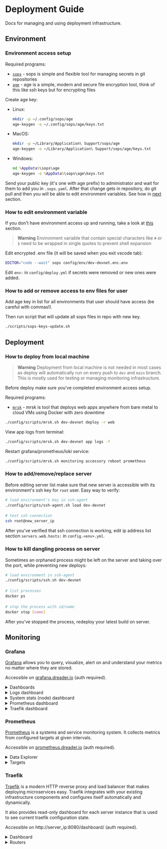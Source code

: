 # Deployment Guide

Docs for managing and using deployment infrastructure.

## Environment

### Environment access setup

Required programs:
- [`sops`](https://github.com/mozilla/sops/releases/latest) - sops is simple and flexible tool for managing secrets in git repositories
- [`age`](https://github.com/FiloSottile/age#installation) - age is a simple, modern and secure file encryption tool, think of this like ssh keys but for encrypting files

Create age key:
- Linux:
  ```sh
  mkdir -p ~/.config/sops/age
  age-keygen -o ~/.config/sops/age/keys.txt
  ```
- MacOS:
  ```sh
  mkdir -p ~/Library/Application\ Support/sops/age
  age-keygen -o ~/Library/Application\ Support/sops/age/keys.txt
  ```
- Windows:
  ```bat
  md %AppData%\sops\age
  age-keygen -o %AppData%\sops\age\keys.txt
  ```

Send your public key (it's one with age prefix) to administrator and wait for
them to add you in `.sops.yaml`. After that change gets in repository, do git
pull and then you will be able to edit environment variables. See how in
[next](#how-to-edit-environment-variable) section.

### How to edit environment variable

If you don't have environment access up and running, take a look at
[this](#environment-access-setup) section.

> **Warning** Environment variable that contain special characters like `#` or
> `$` need to be wrapped in single quotes to prevent shell expansion

Edit encrypted .env file (it will be saved when you exit vscode tab):
```sh
EDITOR="code --wait" sops config/env/dev-devnet.enc.env
```

Edit `env:` in `config/deploy.yml` if secrets were removed or new ones were
added.

### How to add or remove access to env files for user

Add age key in list for all environments that user should have access (be
careful with commas!).

Then run script that will update all sops files in repo with new key.
```sh
./scripts/sops-keys-update.sh
```

## Deployment

### How to deploy from local machine

> **Warning** Deployment from local machine is not needed in most cases as
> deploy will automatically run on every push to `dev` and `main` branch.
> This is mostly used for testing or managing monitoring infrastructure.

Before deploy make sure you've completed environment access setup.

Required programs:
- [`mrsk`](https://github.com/mrsked/mrsk#installation) - mrsk is tool that deploys web apps anywhere from bare metal to cloud VMs using Docker with zero downtime

```sh
./config/scripts/mrsk.sh dev-devnet deploy -r web
```

View app logs from terminal:
```sh
./config/scripts/mrsk.sh dev-devnet app logs -f
```

Restart grafana/prometheus/loki service:
```sh
./config/scripts/mrsk.sh monitoring accessory reboot prometheus
```

### How to add/remove/replace server

Before editing server list make sure that new server is accessible with its
environment's ssh key for `root` user. Easy way to verify:

```sh
# load environment's key in ssh-agent
./config/scripts/ssh-agent.sh load dev-devnet

# test ssh connection
ssh root@new_server_ip
```

After you've verified that ssh connection is working, edit ip address list
section `servers.web.hosts:` in `config.<env>.yml`.

### How to kill dangling process on server

Sometimes an orphaned process might be left on the server and taking over the port, while preventing new deploys:

```sh
# load environment in ssh-agent
./config/scripts/ssh.sh dev-devnet

# list processes
docker ps

# stop the process with id/name
docker stop [name]
```

After you've stopped the process, redeploy your latest build on server.


## Monitoring

### Grafana

[Grafana](https://github.com/grafana/grafana) allows you to query, visualize,
alert on and understand your metrics no matter where they are stored.

Accessible on [grafana.dreader.io](https://grafana.dreader.io) (auth required).

<details>
  <summary>Dashboards</summary>

  <https://grafana.dreader.io/dashboards>

  ![Grafana dashboards](./img/grafana_dashboards.png)
</details>
<details>
  <summary>Logs dashboard</summary>

  <https://grafana.dreader.io/d/f67ab2d6-1497-4290-b318-b902a799f30e/logs>

  ![Grafana logs dashboard](./img/grafana_dashboard_logs.png)
</details>
<details>
  <summary>System stats (node) dashboard</summary>

  <https://grafana.dreader.io/d/rYdddlPWk/node>

  ![Grafana node dashboard](./img/grafana_dashboard_node.png)
</details>
<details>
  <summary>Prometheus dashboard</summary>

  <https://grafana.dreader.io/d/c450b3e5-139e-4766-b3b8-dcd8e03fc553/prometheus>

  ![Grafana prometheus dashboard](./img/grafana_dashboard_prometheus.png)
</details>
<details>
  <summary>Traefik dashboard</summary>

  <https://grafana.dreader.io/d/n5bu_kv45/traefik>

  ![Grafana traefik dashboard](./img/grafana_dashboard_traefik.png)
</details>

### Prometheus

[Prometheus](https://github.com/prometheus/prometheus) is a systems and service
monitoring system. It collects metrics from configured targets at given
intervals.

Accessible on [prometheus.dreader.io](https://prometheus.dreader.io) (auth required).

<details>
  <summary>Data Explorer</summary>

  <https://prometheus.dreader.io/graph>

  ![Prometheus data Explorer](./img/prometheus_explorer.png)
</details>
<details>
  <summary>Targets</summary>

  <https://prometheus.dreader.io/targets>

  ![Prometheus targets](./img/prometheus_targets.png)
</details>

### Traefik

[Traefik](https://github.com/traefik/traefik) is a modern HTTP reverse proxy and
load balancer that makes deploying microservices easy. Traefik integrates with
your existing infrastructure components and configures itself automatically and
dynamically.

It also provides read-only dashboard for each server instance that is used to
see current traefik configuration state.

Accessible on http://server_ip:8080/dashboard/ (auth required).

<details>
  <summary>Dashboard</summary>

  - <http://54.91.186.17:8080/dashboard/> (dev-devnet)
  - <http://174.129.59.220:8080/dashboard/> (dev-mainnet)
  - <http://3.239.214.202:8080/dashboard/> (main-devnet)
  - <http://44.203.11.167:8080/dashboard/> (main-mainnet)
  - <http://18.208.225.125:8080/dashboard/> (monitoring)

  ![Traefik dashboard](./img/traefik_dashboard.png)  
</details>
<details>
  <summary>Routers</summary>

  - <http://52.90.126.198:8080/dashboard/#/http/routers> (dev-devnet)
  - <http://174.129.59.220:8080/dashboard/#/http/routers> (dev-mainnet)
  - <http://3.239.214.202:8080/dashboard/#/http/routers> (main-devnet)
  - <http://44.203.11.167:8080/dashboard/#/http/routers> (main-mainnet)
  - <http://18.208.225.125:8080/dashboard/#/http/routers> (monitoring)

  ![Traefik routers](./img/traefik_routers.png)
</details>